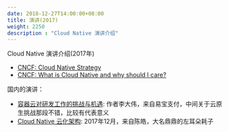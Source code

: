 ```yaml
---
date: 2018-12-27T14:00:00+08:00
title: 演讲(2017)
weight: 2250
description : "Cloud Native 演讲介绍"
---
```


Cloud Native 演讲介绍(2017年)

- [CNCF: Cloud Native Strategy](https://www.cncf.io/wp-content/uploads/2017/11/Cloud-Native-Strategy-CNCF-1-1.pdf)
- [CNCF: What is Cloud Native and why should I care?](https://www.cncf.io/wp-content/uploads/2017/11/What-is-Cloud-Native-CNCF-Webinar-23-Feb-2017-1.pdf)



国内的演讲：

- [容器云对研发工作的挑战与机遇](https://www.slideshare.net/litanhua/ss-77164838): 作者李大伟，来自易宝支付，中间关于云原生挑战那段不错，比较有代表意义
- [Cloud Native 云化架构](https://pic.huodongjia.com/ganhuodocs/2017-12-27/1514344644.51.pdf): 2017年12月，来自陈皓，大名鼎鼎的左耳朵耗子